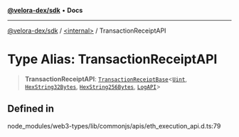 [**@velora-dex/sdk**](../../README.md) • **Docs**

***

[@velora-dex/sdk](../../globals.md) / [\<internal\>](../README.md) / TransactionReceiptAPI

# Type Alias: TransactionReceiptAPI

> **TransactionReceiptAPI**: [`TransactionReceiptBase`](../namespaces/Users_andriishymkiv_paraswap_paraswap-sdk_node_modules_web3-types_lib_commonjs_index/interfaces/TransactionReceiptBase.md)\<[`Uint`](Uint.md), [`HexString32Bytes`](HexString32Bytes.md), [`HexString256Bytes`](HexString256Bytes.md), [`LogAPI`](../namespaces/Users_andriishymkiv_paraswap_paraswap-sdk_node_modules_web3-types_lib_commonjs_index/type-aliases/LogAPI.md)\>

## Defined in

node\_modules/web3-types/lib/commonjs/apis/eth\_execution\_api.d.ts:79
